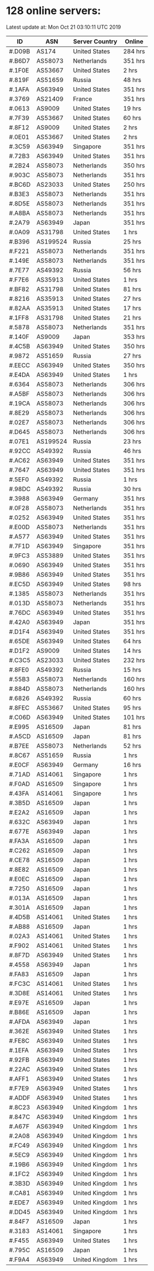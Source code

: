 # 128 online servers:

Latest update at: Mon Oct 21 03:10:11 UTC 2019

| ID | ASN | Server Country | Online |
| -- | --- | -------------- | ------ |
| #.D09B | AS174 | United States | 284 hrs |
| #.B6D7 | AS58073 | Netherlands | 351 hrs |
| #.1F0E | AS53667 | United States | 2 hrs |
| #.819F | AS51659 | Russia | 48 hrs |
| #.1AFA | AS63949 | United States | 351 hrs |
| #.3769 | AS21409 | France | 351 hrs |
| #.0613 | AS9009 | United States | 19 hrs |
| #.7F39 | AS53667 | United States | 60 hrs |
| #.8F12 | AS9009 | United States | 2 hrs |
| #.0E01 | AS53667 | United States | 2 hrs |
| #.3C59 | AS63949 | Singapore | 351 hrs |
| #.72B3 | AS63949 | United States | 351 hrs |
| #.2B24 | AS58073 | Netherlands | 350 hrs |
| #.903C | AS58073 | Netherlands | 351 hrs |
| #.BC6D | AS23033 | United States | 250 hrs |
| #.B3E3 | AS58073 | Netherlands | 351 hrs |
| #.8D5E | AS58073 | Netherlands | 351 hrs |
| #.A8BA | AS58073 | Netherlands | 351 hrs |
| #.2A79 | AS63949 | Japan | 351 hrs |
| #.0A09 | AS31798 | United States | 1 hrs |
| #.B396 | AS199524 | Russia | 25 hrs |
| #.F221 | AS58073 | Netherlands | 351 hrs |
| #.149E | AS58073 | Netherlands | 351 hrs |
| #.7E77 | AS49392 | Russia | 56 hrs |
| #.F7E6 | AS35913 | United States | 1 hrs |
| #.BF82 | AS31798 | United States | 81 hrs |
| #.8216 | AS35913 | United States | 27 hrs |
| #.82AA | AS35913 | United States | 17 hrs |
| #.1FF8 | AS31798 | United States | 21 hrs |
| #.5878 | AS58073 | Netherlands | 351 hrs |
| #.140F | AS9009 | Japan | 353 hrs |
| #.4C5B | AS63949 | United States | 350 hrs |
| #.9872 | AS51659 | Russia | 27 hrs |
| #.EECC | AS63949 | United States | 350 hrs |
| #.E4DA | AS63949 | United States | 1 hrs |
| #.6364 | AS58073 | Netherlands | 306 hrs |
| #.A5BF | AS58073 | Netherlands | 306 hrs |
| #.19CA | AS58073 | Netherlands | 306 hrs |
| #.8E29 | AS58073 | Netherlands | 306 hrs |
| #.02E7 | AS58073 | Netherlands | 306 hrs |
| #.D645 | AS58073 | Netherlands | 306 hrs |
| #.07E1 | AS199524 | Russia | 23 hrs |
| #.92CC | AS49392 | Russia | 46 hrs |
| #.AC62 | AS63949 | United States | 351 hrs |
| #.7647 | AS63949 | United States | 351 hrs |
| #.5EF0 | AS49392 | Russia | 1 hrs |
| #.98DC | AS49392 | Russia | 30 hrs |
| #.3988 | AS63949 | Germany | 351 hrs |
| #.0F28 | AS58073 | Netherlands | 351 hrs |
| #.0252 | AS63949 | United States | 351 hrs |
| #.E00D | AS58073 | Netherlands | 351 hrs |
| #.A577 | AS63949 | United States | 351 hrs |
| #.7F1D | AS63949 | Singapore | 351 hrs |
| #.9FC3 | AS53889 | United States | 351 hrs |
| #.0690 | AS63949 | United States | 351 hrs |
| #.9B86 | AS63949 | United States | 351 hrs |
| #.EC5D | AS63949 | United States | 98 hrs |
| #.1385 | AS58073 | Netherlands | 351 hrs |
| #.013D | AS58073 | Netherlands | 351 hrs |
| #.76DC | AS63949 | United States | 351 hrs |
| #.42A0 | AS63949 | Japan | 351 hrs |
| #.D1F4 | AS63949 | United States | 351 hrs |
| #.65DE | AS63949 | United States | 64 hrs |
| #.D1F2 | AS9009 | United States | 14 hrs |
| #.C3C5 | AS23033 | United States | 232 hrs |
| #.8FE0 | AS49392 | Russia | 15 hrs |
| #.55B3 | AS58073 | Netherlands | 160 hrs |
| #.884D | AS58073 | Netherlands | 160 hrs |
| #.6826 | AS49392 | Russia | 60 hrs |
| #.8FEC | AS53667 | United States | 95 hrs |
| #.C06D | AS63949 | United States | 101 hrs |
| #.E995 | AS16509 | Japan | 81 hrs |
| #.A5CD | AS16509 | Japan | 81 hrs |
| #.B7EE | AS58073 | Netherlands | 52 hrs |
| #.8C67 | AS51659 | Russia | 1 hrs |
| #.E0CF | AS63949 | Germany | 16 hrs |
| #.71AD | AS14061 | Singapore | 1 hrs |
| #.F0AD | AS16509 | Singapore | 1 hrs |
| #.43FA | AS14061 | Singapore | 1 hrs |
| #.3B5D | AS16509 | Japan | 1 hrs |
| #.E2A2 | AS16509 | Japan | 1 hrs |
| #.632C | AS63949 | Japan | 1 hrs |
| #.677E | AS63949 | Japan | 1 hrs |
| #.FA3A | AS16509 | Japan | 1 hrs |
| #.C262 | AS16509 | Japan | 1 hrs |
| #.CE78 | AS16509 | Japan | 1 hrs |
| #.8E82 | AS16509 | Japan | 1 hrs |
| #.E0EC | AS16509 | Japan | 1 hrs |
| #.7250 | AS16509 | Japan | 1 hrs |
| #.013A | AS16509 | Japan | 1 hrs |
| #.301A | AS16509 | Japan | 1 hrs |
| #.4D5B | AS14061 | United States | 1 hrs |
| #.AB88 | AS16509 | Japan | 1 hrs |
| #.02A3 | AS14061 | United States | 1 hrs |
| #.F902 | AS14061 | United States | 1 hrs |
| #.8F7D | AS63949 | United States | 1 hrs |
| #.4558 | AS63949 | Japan | 1 hrs |
| #.FA83 | AS16509 | Japan | 1 hrs |
| #.FC3C | AS14061 | United States | 1 hrs |
| #.3D8E | AS14061 | United States | 1 hrs |
| #.E97E | AS16509 | Japan | 1 hrs |
| #.B86E | AS16509 | Japan | 1 hrs |
| #.AFDA | AS63949 | Japan | 1 hrs |
| #.362E | AS63949 | United States | 1 hrs |
| #.FE8C | AS63949 | United States | 1 hrs |
| #.1EFA | AS63949 | United States | 1 hrs |
| #.92FB | AS63949 | United States | 1 hrs |
| #.22AC | AS63949 | United States | 1 hrs |
| #.AFF1 | AS63949 | United States | 1 hrs |
| #.F7E9 | AS63949 | United States | 1 hrs |
| #.ADDF | AS63949 | United States | 1 hrs |
| #.8C23 | AS63949 | United Kingdom | 1 hrs |
| #.847C | AS63949 | United Kingdom | 1 hrs |
| #.A67F | AS63949 | United Kingdom | 1 hrs |
| #.2A08 | AS63949 | United Kingdom | 1 hrs |
| #.FC49 | AS63949 | United Kingdom | 1 hrs |
| #.5EC9 | AS63949 | United Kingdom | 1 hrs |
| #.19B6 | AS63949 | United Kingdom | 1 hrs |
| #.1FC2 | AS63949 | United Kingdom | 1 hrs |
| #.3B3D | AS63949 | United Kingdom | 1 hrs |
| #.CA81 | AS63949 | United Kingdom | 1 hrs |
| #.EDE7 | AS63949 | United Kingdom | 1 hrs |
| #.DD45 | AS63949 | United Kingdom | 1 hrs |
| #.84F7 | AS16509 | Japan | 1 hrs |
| #.3183 | AS14061 | Singapore | 1 hrs |
| #.F455 | AS63949 | United States | 1 hrs |
| #.795C | AS16509 | Japan | 1 hrs |
| #.F9A4 | AS63949 | United Kingdom | 1 hrs |

